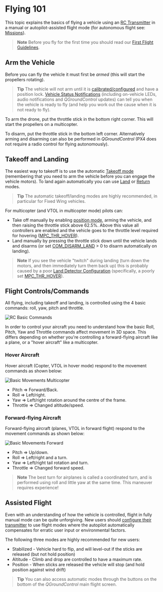 # Flying 101

This topic explains the basics of flying a vehicle using an [RC Transmitter](../getting_started/rc_transmitter_receiver.md) in a manual or autopilot-assisted flight mode (for autonomous flight see: [Missions](../flying/missions.md)).

> **Note** Before you fly for the first time you should read our [First Flight Guidelines](../flying/first_flight_guidelines.md).

## Arm the Vehicle

Before you can fly the vehicle it must first be *armed* (this will start the propellers rotating).

> **Tip** The vehicle will not arm until it is [calibrated/configured](../config/README.md) and have a position lock. [Vehicle Status Notifications](../getting_started/vehicle_status.md) (including on-vehicle LEDs, audio notifications and *QGroundControl* updates) can tell you when the vehicle is ready to fly (and help you work out the cause when it is not ready to fly).

To arm the drone, put the throttle stick in the bottom right corner. This will start the propellers on a multicopter.

To disarm, put the throttle stick in the bottom left corner. Alternatively arming and disarming can also be performed in *QGroundControl* (PX4 does not require a radio control for flying autonomously).

## Takeoff and Landing

The easiest way to takeoff is to use the automatic [Takeoff mode](../flight_modes/takeoff.md) (remembering that you need to arm the vehicle before you can engage the vehicle motors). To land again automatically you can use [Land](../flight_modes/land.md) or [Return](../flight_modes/return.md) modes.

> **Tip** The automatic takeoff/landing modes are highly recommended, in particular for Fixed Wing vehicles.

For multicopter (and VTOL in multicopter mode) pilots can:

* Take off manually by enabling [position mode](../flight_modes/README.md#position_fw), arming the vehicle, and then raising the throttle stick above 62.5%. Above this value all controllers are enabled and the vehicle goes to the throttle level required for hovering ([MPC_THR_HOVER](../advanced_config/parameter_reference.md#MPC_THR_HOVER)).
* Land manually by pressing the throttle stick down until the vehicle lands and disarms (or set [COM_DISARM_LAND](../advanced_config/parameter_reference.md#COM_DISARM_LAND) > 0 to disarm automatically on landing).

> **Note** If you see the vehicle "twitch" during landing (turn down the motors, and then immediately turn them back up) this is probably caused by a poor [Land Detector Configuration](../advanced_config/land_detector.md) (specifically, a poorly set [MPC_THR_HOVER](../advanced_config/parameter_reference.md#MPC_THR_HOVER)).

## Flight Controls/Commands

All flying, including takeoff and landing, is controlled using the 4 basic commands: roll, yaw, pitch and throttle.

![RC Basic Commands](../../images/rc_basic_commands.png)

In order to control your aircraft you need to understand how the basic Roll, Pitch, Yaw and Throttle commands affect movement in 3D space. This differs depending on whether you're controlling a forward-flying aircraft like a plane, or a "hover aircraft" like a multicopter.

### Hover Aircraft

Hover aircraft (Copter, VTOL in hover mode) respond to the movement commands as shown below:

![Basic Movements Multicopter](../../images/basic_movements_multicopter.png)

* Pitch => Forward/Back.
* Roll => Left/right.
* Yaw => Left/right rotation around the centre of the frame.
* Throttle => Changed altitude/speed.

### Forward-flying Aircraft

Forward-flying aircraft (planes, VTOL in forward flight) respond to the movement commands as shown below:

![Basic Movements Forward](../../images/basic_movements_forward.png)

* Pitch => Up/down.
* Roll => Left/right and a turn.
* Yaw => Left/right tail rotation and turn.
* Throttle => Changed forward speed.

> **Note** The best turn for airplanes is called a coordinated turn, and is performed using roll and little yaw at the same time. This maneuver requires experience!

## Assisted Flight

Even with an understanding of how the vehicle is controlled, flight in fully manual mode can be quite unforgiving. New users should [configure their transmitter](../config/flight_mode.md) to use flight modes where the autopilot automatically compensates for erratic user input or environmental factors.

The following three modes are highly recommended for new users:

* Stabilized - Vehicle hard to flip, and will level-out if the sticks are released (but not hold position)
* Altitude - Climb and drop are controlled to have a maximum rate.
* Position - When sticks are released the vehicle will stop (and hold position against wind drift)

> **Tip** You can also access automatic modes through the buttons on the bottom of the *QGroundControl* main flight screen.